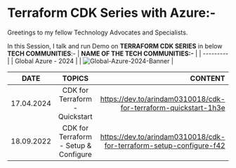 # Terraform CDK Series with Azure:-

Greetings to my fellow Technology Advocates and Specialists.

In this Session, I talk and run Demo on __TERRAFORM CDK SERIES__ in below __TECH COMMUNITIES__:-
| __NAME OF THE TECH COMMUNITIES:-__ |
| --------- |
| Global Azure - 2024 |
| ![Global-Azure-2024-Banner](https://github.com/arindam0310018/17-April-2024-DevOps__CDK-For-Terraform/assets/29681063/2cebb81c-4d74-4e4d-b5f4-34e7eb53b4c2) |


| __DATE__ | __TOPICS__ | __CONTENT__ |
| --------- |:---------:| -------:|
| 17.04.2024 | CDK for Terraform - Quickstart | https://dev.to/arindam0310018/cdk-for-terraform-quickstart-1h3e |
| 18.09.2022 | CDK for Terraform - Setup & Configure | https://dev.to/arindam0310018/cdk-for-terraform-setup-configure-f42 |




